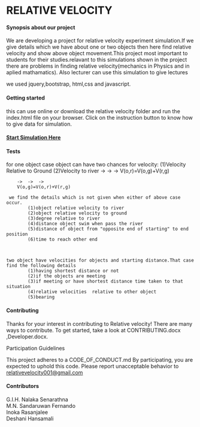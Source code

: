 # RELATIVE VELOCITY
<h4> Synopsis about our project </h4>

We are developing a project for relative velocity experiment simulation.If we give details which we have about one or two objects 
then here find relative velocity and show above object movement.This project most important to students for their studies.relavant
to this simulations shown in the project there are problems in finding relative velocity(mechanics in Physics and in aplied mathamatics).
Also lecturer can use this simulation to give lectures

we used jquery,bootstrap, html,css and javascript.

<h4> Getting started </h4>

this can use online or download the relative velocity folder and run the index.html file on your browser.
Click on the instruction button to know how to give data for simulation.

<h4><a href="Relative velocity/index.html">Start Simulation Here</a> </h4>



<h4> Tests </h4>
 for one object case object can have two chances for velocity: 
	(1)Velocity Relative to Ground
	(2)Velocity to river
		->	->	->
		V(o,r)=V(o,g)+V(r,g)
		
		->	->	->
		V(o,g)=V(o,r)+V(r,g)
		
	 we find the details which is not given when either of above case occur.
			(1)object relative velocity to river
			(2)object relative velocity to ground
			(3)degree relative to river
			(4)distance object swim when pass the river
			(5)distance of object from "opposite end of starting" to end position 
			(6)time to reach other end
	

			
 	two object have velocities for objects and starting distance.That case find the following details
			(1)having shortest distance or not
			(2)if the objects are meeting 
			(3)if meeting or have shortest distance time taken to that situation
			(4)relative velocities  relative to other object
			(5)bearing



<h4> Contributing</h4>

Thanks for your interest in contributing to Relative velocity!
There are many ways to contribute. To get started, take a look at CONTRIBUTING.docx ,Developer.docx.

Participation Guidelines

This project adheres to a CODE_OF_CONDUCT.md 
By participating, you are expected to uphold this code. Please report unacceptable behavior to relativevelocity001@gmail.com

			
			
<h4> Contributors </h4>
G.I.H. Nalaka Senarathna<br>
M.N. Sandaruwan Fernando<br>
Inoka Rasanjalee<br>
Deshani Hansamali<br>


